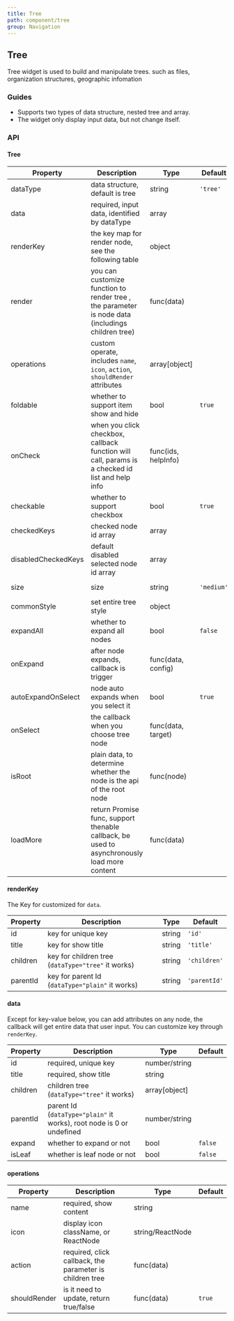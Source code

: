 ```yaml
---
title: Tree
path: component/tree
group: Navigation
---
```


## Tree

Tree widget is used to build and manipulate trees. such as files, organization structures, geographic infomation

### Guides

- Supports two types of data structure, nested tree and array.
- The widget only display input data, but not change itself.

### API

#### Tree

| Property            | Description                                                                                         | Type               | Default    | Alternative          |
| ------------------- | --------------------------------------------------------------------------------------------------- | ------------------ | ---------- | -------------------- |
| dataType            | data structure, default is tree                                                                     | string             | `'tree'`   | `'plain'`            |
| data                | required, input data, identified by dataType                                                        | array              |            |                      |
| renderKey           | the key map for render node, see the following table                                                | object             |            |                      |
| render              | you can customize function to render tree , the parameter is node data (includings children tree)   | func(data)         |            |                      |
| operations          | custom operate, includes `name`, `icon`, `action`, `shouldRender` attributes                        | array[object]      |            |                      |
| foldable            | whether to support item show and hide                                                               | bool               | `true`     |                      |
| onCheck             | when you click checkbox, callback function will call, params is a checked id list and help info     | func(ids, helpInfo)|            |                      |
| checkable           | whether to support checkbox                                                                         | bool               | `true`     |                      |                     |
| checkedKeys         | checked node id array                                                                               | array              |            |                      |
| disabledCheckedKeys | default disabled selected node id array                                                             | array              |            |                      |
| size                | size                                                                                                | string             | `'medium'` | `'small'`, `'large'` |
| commonStyle         | set entire tree style                                                                               | object             |            |                      |
| expandAll           | whether to expand all nodes                                                                         | bool               | `false`    |                      |
| onExpand            | after node expands, callback is trigger                                                             | func(data, config) |            |                      |
| autoExpandOnSelect  | node auto expands when you select it                                                                | bool               | `true`     |                      |
| onSelect            | the callback when you choose tree node                                                              | func(data, target) |            |                      |
| isRoot              | plain data, to determine whether the node is the api of the root node                               | func(node)         |            |                      |
| loadMore            | return Promise func, support thenable callback, be used to asynchronously load more content         | func(data)         |            |                      |

#### renderKey

The Key for customized for `data`.

| Property | Description                                        | Type   | Default      |
| -------- | -------------------------------------------------- | ------ | ------------ |
| id       | key for unique key                                 | string | `'id'`       |
| title    | key for show title                                 | string | `'title'`    |
| children | key for children tree (`dataType="tree"` it works) | string | `'children'` |
| parentId | key for parent Id (`dataType="plain"` it works)    | string | `'parentId'` |

#### data

Except for key-value below, you can add attributes on any node, the callback will get entire data that user input.
You can customize key through `renderKey`.

| Property | Description                                                           | Type          | Default |
| -------- | --------------------------------------------------------------------- | ------------- | ------- |
| id       | required, unique key                                                  | number/string |         |
| title    | required, show title                                                  | string        |         |
| children | children tree (`dataType="tree"` it works)                            | array[object] |         |
| parentId | parent Id (`dataType="plain"` it works), root node is 0 or undefined | number/string |         |
| expand   | whether to expand or not                                              | bool          | `false` |
| isLeaf   | whether is leaf node or not                                           | bool          | `false` |

#### operations

| Property     | Description                                              | Type             | Default |
| ------------ | -------------------------------------------------------- | ---------------- | ------- |
| name         | required, show content                                   | string           |         |
| icon         | display icon className, or ReactNode                     | string/ReactNode |         |
| action       | required, click callback, the parameter is children tree | func(data)       |         |
| shouldRender | is it need to update, return true/false                  | func(data)       | `true`  |

